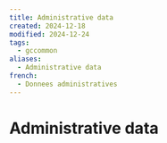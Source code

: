 ```yaml
---
title: Administrative data
created: 2024-12-18
modified: 2024-12-24
tags:
  - gccommon
aliases:
  - Administrative data
french:
  - Donnees administratives
---
```

# Administrative data
